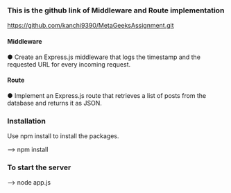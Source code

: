 
### This is the github link of Middleware and Route implementation

https://github.com/kanchi9390/MetaGeeksAssignment.git

#### Middleware
● Create an Express.js middleware that logs the timestamp and the
requested URL for every incoming request.

#### Route
● Implement an Express.js route that retrieves a list of posts from the
database and returns it as JSON.

### Installation

Use npm install to install the packages.

-->  npm install


### To start the server

--> node app.js


